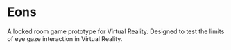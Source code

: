 Eons
====

A locked room game prototype for Virtual Reality. Designed to test the limits of eye gaze interaction in Virtual Reality.

